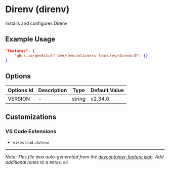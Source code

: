 
# Direnv (direnv)

Installs and configures Direnv

## Example Usage

```json
"features": {
    "ghcr.io/geekstuff-dev/devcontainers-features/direnv:0": {}
}
```

## Options

| Options Id | Description | Type | Default Value |
|-----|-----|-----|-----|
| VERSION | - | string | v2.34.0 |

## Customizations

### VS Code Extensions

- `mikestead.dotenv`



---

_Note: This file was auto-generated from the [devcontainer-feature.json](https://github.com/geekstuff-dev/devcontainers-features/blob/main/src/direnv/devcontainer-feature.json).  Add additional notes to a `NOTES.md`._
